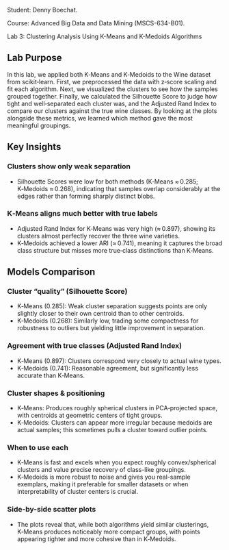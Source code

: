 Student: Denny Boechat.

Course: Advanced Big Data and Data Mining (MSCS-634-B01).

Lab 3: Clustering Analysis Using K-Means and K-Medoids Algorithms

## Lab Purpose
In this lab, we applied both K‑Means and K‑Medoids to the Wine dataset from scikit‑learn. First, we preprocessed the data with z‑score scaling and fit each algorithm. Next, we visualized the clusters to see how the samples grouped together. Finally, we calculated the Silhouette Score to judge how tight and well‑separated each cluster was, and the Adjusted Rand Index to compare our clusters against the true wine classes. By looking at the plots alongside these metrics, we learned which method gave the most meaningful groupings.

## Key Insights
### Clusters show only weak separation
- Silhouette Scores were low for both methods (K‑Means ≈ 0.285; K‑Medoids ≈ 0.268), indicating that samples overlap considerably at the edges rather than forming sharply distinct blobs.

### K‑Means aligns much better with true labels
- Adjusted Rand Index for K‑Means was very high (≈ 0.897), showing its clusters almost perfectly recover the three wine varieties.
- K‑Medoids achieved a lower ARI (≈ 0.741), meaning it captures the broad class structure but misses more true‑class distinctions than K‑Means.

## Models Comparison
### Cluster “quality” (Silhouette Score)
- K‑Means (0.285): Weak cluster separation suggests points are only slightly closer to their own centroid than to other centroids.
- K‑Medoids (0.268): Similarly low, trading some compactness for robustness to outliers but yielding little improvement in separation.

### Agreement with true classes (Adjusted Rand Index)
- K‑Means (0.897): Clusters correspond very closely to actual wine types.
- K‑Medoids (0.741): Reasonable agreement, but significantly less accurate than K‑Means.

### Cluster shapes & positioning
- K‑Means: Produces roughly spherical clusters in PCA‐projected space, with centroids at geometric centers of tight groups.
- K‑Medoids: Clusters can appear more irregular because medoids are actual samples; this sometimes pulls a cluster toward outlier points.

### When to use each
- K‑Means is fast and excels when you expect roughly convex/spherical clusters and value precise recovery of class-like groupings.
- K‑Medoids is more robust to noise and gives you real-sample exemplars, making it preferable for smaller datasets or when interpretability of cluster centers is crucial.

### Side-by-side scatter plots
- The plots reveal that, while both algorithms yield similar clusterings, K‑Means produces noticeably more compact groups, with points appearing tighter and more cohesive than in K‑Medoids.